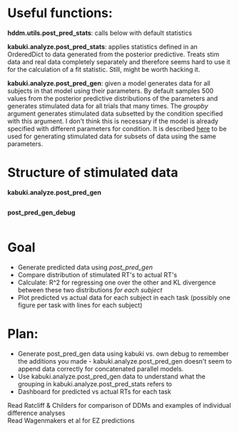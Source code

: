 # Useful functions:

**hddm.utils.post_pred_stats**: calls below with default statistics  

**kabuki.analyze.post_pred_stats**: applies statistics defined in an OrderedDict to data generated from the posterior predictive. Treats stim data and real data completely separately and therefore seems hard to use it for the calculation of a fit statistic. Still, might be worth hacking it.

**kabuki.analyze.post_pred_gen**: given a model generates data for all subjects in that model using their parameters. By default samples 500 values from the posterior predictive distributions of the parameters and generates stimulated data for all trials that many times. The *groupby* argument generates stimulated data subsetted by the condition specified with this argument. I don't think this is necessary if the model is already specified with different parameters for condition. It is described [here](http://ski.clps.brown.edu/hddm_docs/tutorial_post_pred.html) to be used for generating stimulated data for subsets of data using the same parameters.

# Structure of stimulated data

**kabuki.analyze.post_pred_gen**

```

```

**post_pred_gen_debug**

```

```

# Goal

- Generate predicted data using *post_pred_gen*  
- Compare distribution of stimulated RT's to actual RT's  
- Calculate: R^2 for regressing one over the other and KL divergence between these two distributions *for each subject*  
- Plot predicted vs actual data for each subject in each task (possibly one figure per task with lines for each subject)

# Plan:

- Generate post_pred_gen data using kabuki vs. own debug to remember the additions you made  - kabuki.analyze.post_pred_gen doesn't seem to append data correctly for concatenated parallel models.
- Use kabuki.analyze.post_pred_gen data to understand what the grouping in kabuki.analyze.post_pred_stats refers to  
- Dashboard for predicted vs actual RTs for each task

Read Ratcliff & Childers for comparison of DDMs and examples of individual difference analyses  
Read Wagenmakers et al for EZ predictions  
